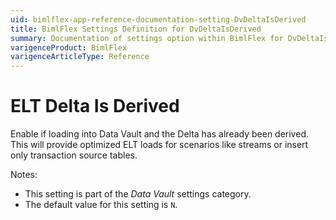 ```yaml
---
uid: bimlflex-app-reference-documentation-setting-DvDeltaIsDerived
title: BimlFlex Settings Definition for DvDeltaIsDerived
summary: Documentation of settings option within BimlFlex for DvDeltaIsDerived
varigenceProduct: BimlFlex
varigenceArticleType: Reference
---
```


# ELT Delta Is Derived

Enable if loading into Data Vault and the Delta has already been derived. This will provide optimized ELT loads for scenarios like streams or insert only transaction source tables.

Notes:

* This setting is part of the *Data Vault* settings category.
* The default value for this setting is `N`.
